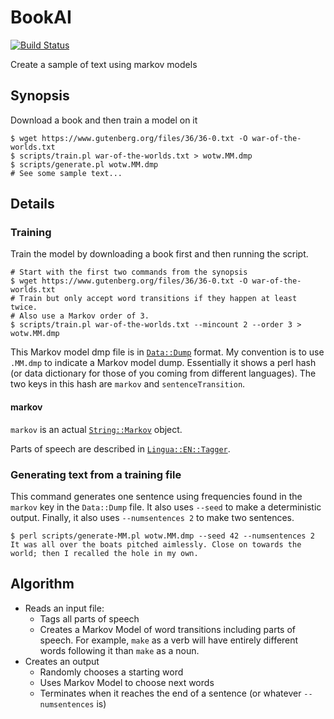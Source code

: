 # BookAI

[![Build Status](https://travis-ci.com/lskatz/BookAI.svg?branch=master)](https://travis-ci.com/lskatz/BookAI)

Create a sample of text using markov models

## Synopsis

Download a book and then train a model on it
    
    $ wget https://www.gutenberg.org/files/36/36-0.txt -O war-of-the-worlds.txt
    $ scripts/train.pl war-of-the-worlds.txt > wotw.MM.dmp
    $ scripts/generate.pl wotw.MM.dmp
    # See some sample text...

## Details

### Training

Train the model by downloading a book first and then running the script.

    # Start with the first two commands from the synopsis
    $ wget https://www.gutenberg.org/files/36/36-0.txt -O war-of-the-worlds.txt
    # Train but only accept word transitions if they happen at least twice.
    # Also use a Markov order of 3.
    $ scripts/train.pl war-of-the-worlds.txt --mincount 2 --order 3 > wotw.MM.dmp

This Markov model dmp file is in [`Data::Dump`](https://metacpan.org/pod/Data::Dump) format.
My convention is to use `.MM.dmp` to indicate a Markov model dump.
Essentially it shows a perl hash (or data dictionary for those of you coming from different languages).
The two keys in this hash are `markov` and `sentenceTransition`.

#### markov

`markov` is an actual [`String::Markov`](https://metacpan.org/pod/String::Markov) object.

Parts of speech are described in [`Lingua::EN::Tagger`](https://metacpan.org/source/ACOBURN/Lingua-EN-Tagger-0.31/README).

### Generating text from a training file

This command generates one sentence using frequencies found in the `markov` key in the `Data::Dump` file.
It also uses `--seed` to make a deterministic output.
Finally, it also uses `--numsentences 2` to make two sentences.

    $ perl scripts/generate-MM.pl wotw.MM.dmp --seed 42 --numsentences 2
    It was all over the boats pitched aimlessly. Close on towards the world; then I recalled the hole in my own. 

## Algorithm

* Reads an input file:
   * Tags all parts of speech 
   * Creates a Markov Model of word transitions including parts of speech. For example, `make` as a verb will have entirely different words following it than `make` as a noun.
* Creates an output 
   * Randomly chooses a starting word
   * Uses Markov Model to choose next words
   * Terminates when it reaches the end of a sentence (or whatever `--numsentences` is)

